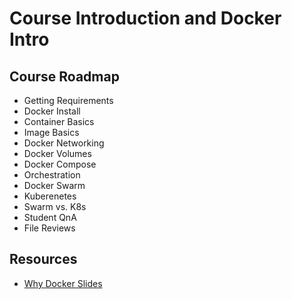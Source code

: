 # Course Introduction and Docker Intro

## Course Roadmap

- Getting Requirements
- Docker Install
- Container Basics
- Image Basics
- Docker Networking
- Docker Volumes
- Docker Compose
- Orchestration
- Docker Swarm
- Kuberenetes
- Swarm vs. K8s
- Student QnA
- File Reviews

## Resources

- [Why Docker Slides](https://att-b.udemycdn.com/2020-02-03_17-23-51-54c085754000f36bd9dc5de0b7e6af19/original.pdf?secure=TKfBEWabqd-DLZLWXNgVog%3D%3D%2C1594482763&filename=S01+Why+Docker+Slides.pdf)

